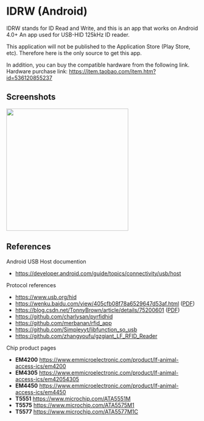 # IDRW (Android)

IDRW stands for ID Read and Write, and this is an app that works on Android 4.0+
An app used for USB-HID 125kHz ID reader.

This application will not be published to the Application Store (Play Store, etc).
Therefore here is the only source to get this app.

In addition, you can buy the compatible hardware from the following link.
Hardware purchase link: <https://item.taobao.com/item.htm?id=536120855237>

## Screenshots

<img src="https://i.imgur.com/wvn2OM1.png" width="320" />

## References

Android USB Host documention
- <https://developer.android.com/guide/topics/connectivity/usb/host>

Protocol references
- <https://www.usb.org/hid>
- <https://wenku.baidu.com/view/405cfb08f78a6529647d53af.html> ([PDF](docs/IFD510.pdf))
- <https://blog.csdn.net/TonnyBrown/article/details/75200601> ([PDF](docs/IDCardCopyTutorial.pdf))
- <https://github.com/charlysan/pyrfidhid>
- <https://github.com/merbanan/rfid_app>
- <https://github.com/Simpleyyt/libfunction_so_usb>
- <https://github.com/zhangyoufu/gzgiant_LF_RFID_Reader>

Chip product pages
- **EM4200** <https://www.emmicroelectronic.com/product/lf-animal-access-ics/em4200>
- **EM4305** <https://www.emmicroelectronic.com/product/lf-animal-access-ics/em42054305>
- **EM4450** <https://www.emmicroelectronic.com/product/lf-animal-access-ics/em4450>
- **T5551** <https://www.microchip.com/ATA5551M>
- **T5575** <https://www.microchip.com/ATA5575M1>
- **T5577** <https://www.microchip.com/ATA5577M1C>
